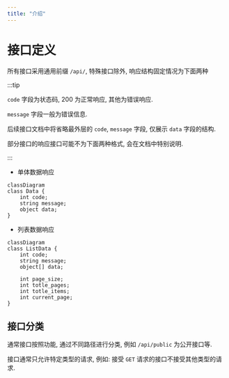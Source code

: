 ```yaml
---
title: "介绍"
---
```


# 接口定义

所有接口采用通用前缀 `/api/`, 特殊接口除外, 响应结构固定情况为下面两种

:::tip

`code` 字段为状态码, 200 为正常响应, 其他为错误响应.

`message` 字段一般为错误信息.

后续接口文档中将省略最外层的 `code`, `message` 字段, 仅展示 `data` 字段的结构.

部分接口的响应接口可能不为下面两种格式, 会在文档中特别说明.

:::

- 单体数据响应

```mermaid
classDiagram
class Data {
    int code;
    string message;
    object data;
}
```

- 列表数据响应

```mermaid
classDiagram
class ListData {
    int code;
    string message;
    object[] data;
    
    int page_size;
    int totle_pages;
    int totle_items;
    int current_page;
}
```

## 接口分类

通常接口按照功能, 通过不同路径进行分类, 例如 `/api/public` 为公开接口等.

接口通常只允许特定类型的请求, 例如: 接受 `GET` 请求的接口不接受其他类型的请求.


